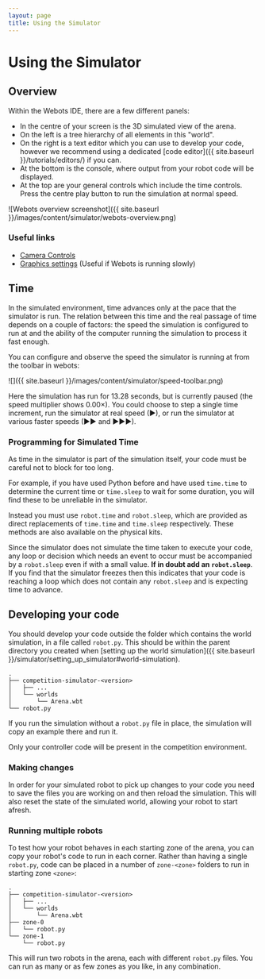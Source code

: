 ```yaml
---
layout: page
title: Using the Simulator
---
```


Using the Simulator
===================

## Overview

Within the Webots IDE, there are a few different panels:

- In the centre of your screen is the 3D simulated view of the arena.
- On the left is a tree hierarchy of all elements in this "world".
- On the right is a text editor which you can use to develop your code, however we recommend using a dedicated [code editor]({{ site.baseurl }}/tutorials/editors/) if you can.
- At the bottom is the console, where output from your robot code will be displayed.
- At the top are your general controls which include the time controls. Press the centre play button to run the simulation at normal speed.

![Webots overview screenshot]({{ site.baseurl }}/images/content/simulator/webots-overview.png)

### Useful links

- [Camera Controls](https://www.cyberbotics.com/doc/guide/the-3d-window#navigation-in-the-scene)
- [Graphics settings](https://www.cyberbotics.com/doc/guide/preferences#opengl) (Useful if Webots is running slowly)

## Time

In the simulated environment, time advances only at the pace that the simulator
is run. The relation between this time and the real passage of time depends on a
couple of factors: the speed the simulation is configured to run at and the
ability of the computer running the simulation to process it fast enough.

You can configure and observe the speed the simulator is running at from the toolbar in webots:

![]({{ site.baseurl }}/images/content/simulator/speed-toolbar.png)

Here the simulation has run for 13.28 seconds, but is currently paused (the
speed multiplier shows 0.00×). You could choose to step a single time increment,
run the simulator at real speed (▶), or run the simulator at various faster
speeds (▶▶ and ▶▶▶).

### Programming for Simulated Time

As time in the simulator is part of the simulation itself, your code must be careful not to block for too long.

For example, if you have used Python before and have used `time.time` to determine the current time or `time.sleep` to wait for some duration, you will find these to be unreliable in the simulator.

Instead you must use `robot.time` and `robot.sleep`, which are provided as direct replacements of `time.time` and `time.sleep` respectively.
These methods are also available on the physical kits.

<div class="warning" markdown="1">

  Since the simulator does not simulate the time taken to execute your code, any loop or decision which needs an event to occur must be accompanied by a `robot.sleep` even if with a small value.
  **If in doubt add an `robot.sleep`**.
  If you find that the simulator freezes then this indicates that your code is reaching a loop which does not contain any `robot.sleep` and is expecting time to advance.

</div>

## Developing your code

You should develop your code outside the folder which contains the world simulation, in a file called `robot.py`.
This should be within the parent directory you created when [setting up the world simulation]({{ site.baseurl }}/simulator/setting_up_simulator#world-simulation).

```
.
├── competition-simulator-<version>
│   ├── ...
│   └── worlds
│       └── Arena.wbt
└── robot.py
```

If you run the simulation without a `robot.py` file in place, the simulation will copy an example there and run it.

<div class="warning">
  Only your controller code will be present in the competition environment.
</div>

### Making changes

In order for your simulated robot to pick up changes to your code you need to save the files you are working on and then reload the simulation.
This will also reset the state of the simulated world, allowing your robot to start afresh.

### Running multiple robots

To test how your robot behaves in each starting zone of the arena, you can copy your robot's code to run in each corner.
Rather than having a single `robot.py`, code can be placed in a number of `zone-<zone>` folders to run in starting zone `<zone>`:

```
.
├── competition-simulator-<version>
│   ├── ...
│   └── worlds
│       └── Arena.wbt
├── zone-0
│   └── robot.py
└── zone-1
    └── robot.py
```

This will run two robots in the arena, each with different `robot.py` files. You can run as many or as few zones as you like, in any combination.
